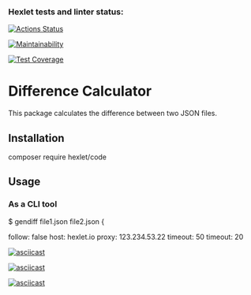 ### Hexlet tests and linter status:
[![Actions Status](https://github.com/ruzen01/php-project-48/actions/workflows/hexlet-check.yml/badge.svg)](https://github.com/ruzen01/php-project-48/actions)

[![Maintainability](https://api.codeclimate.com/v1/badges/e50f1b6e1bb86b82a3ff/maintainability)](https://codeclimate.com/github/ruzen01/php-project-48/maintainability)

[![Test Coverage](https://api.codeclimate.com/v1/badges/e50f1b6e1bb86b82a3ff/test_coverage)](https://codeclimate.com/github/ruzen01/php-project-48/test_coverage)

# Difference Calculator

This package calculates the difference between two JSON files.

## Installation
composer require hexlet/code


## Usage

### As a CLI tool
$ gendiff file1.json file2.json {

follow: false host: hexlet.io
proxy: 123.234.53.22
timeout: 50
timeout: 20

[![asciicast](https://asciinema.org/a/k7K4FLUV8nYbXbHrgmEFx2csi.svg)](https://asciinema.org/a/k7K4FLUV8nYbXbHrgmEFx2csi)

[![asciicast](https://asciinema.org/a/eB3w2i7ymvGK4xCEr9WAUmOKK.svg)](https://asciinema.org/a/eB3w2i7ymvGK4xCEr9WAUmOKK)

[![asciicast](https://asciinema.org/a/r0G6b480E6InyWmp2p6Nsnwb3.svg)](https://asciinema.org/a/r0G6b480E6InyWmp2p6Nsnwb3)